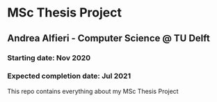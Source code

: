 # MSc Thesis Project

## Andrea Alfieri - Computer Science @ TU Delft
### Starting date: Nov 2020
### Expected completion date: Jul 2021

This repo contains everything about my MSc Thesis Project
